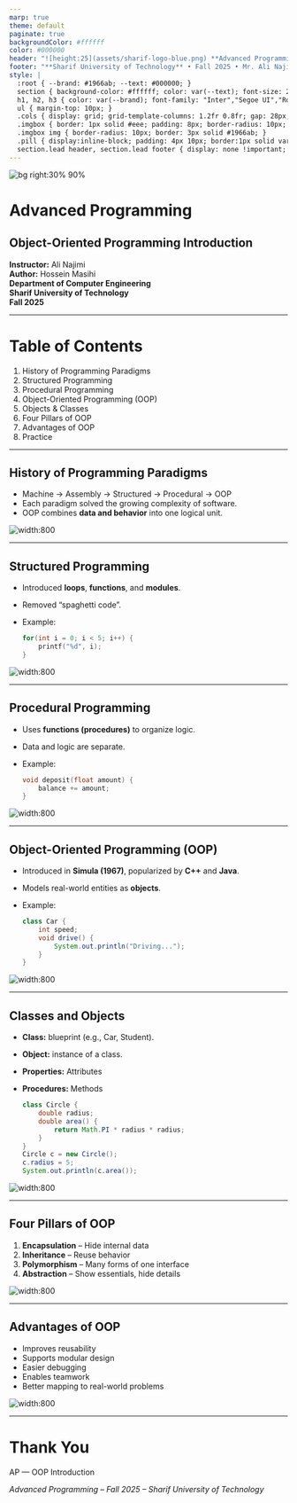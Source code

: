 ```yaml
---  
marp: true  
theme: default  
paginate: true  
backgroundColor: #ffffff  
color: #000000  
header: "![height:25](assets/sharif-logo-blue.png) **Advanced Programming (AP) — OOP Introduction**"  
footer: "**Sharif University of Technology** • Fall 2025 • Mr. Ali Najimi • Hossein Masihi"  
style: |
  :root { --brand: #1966ab; --text: #000000; }
  section { background-color: #ffffff; color: var(--text); font-size: 28px; font-family: "Inter","Segoe UI","Roboto","Helvetica Neue",Arial,sans-serif; }
  h1, h2, h3 { color: var(--brand); font-family: "Inter","Segoe UI","Roboto","Helvetica Neue",Arial,sans-serif; }
  ul { margin-top: 10px; }
  .cols { display: grid; grid-template-columns: 1.2fr 0.8fr; gap: 28px; align-items: start; }
  .imgbox { border: 1px solid #eee; padding: 8px; border-radius: 10px; text-align:center; }
  .imgbox img { border-radius: 10px; border: 3px solid #1966ab; }
  .pill { display:inline-block; padding: 4px 10px; border:1px solid var(--brand); border-radius:999px; color: var(--brand); font-size:20px; }
  section.lead header, section.lead footer { display: none !important; }
---
```


<!-- _class: lead -->
![bg right:30% 90%](assets/sharif-logo-blue.png)
# Advanced Programming
## Object-Oriented Programming Introduction

**Instructor:** Ali Najimi  
**Author:** Hossein Masihi  
**Department of Computer Engineering**  
**Sharif University of Technology**  
**Fall 2025**

---

# Table of Contents

1. History of Programming Paradigms  
2. Structured Programming  
3. Procedural Programming  
4. Object-Oriented Programming (OOP)  
5. Objects & Classes  
6. Four Pillars of OOP  
7. Advantages of OOP  
8. Practice

---

## History of Programming Paradigms

<div class="cols">
<div>

* Machine → Assembly → Structured → Procedural → OOP  
* Each paradigm solved the growing complexity of software.  
* OOP combines **data and behavior** into one logical unit.

</div>
<div>
  <div class="imgbox">

![width:800](assets/03/paradigm-evolution.png)

  </div>
</div>
</div>

---

## Structured Programming

<div class="cols">
<div>

* Introduced **loops**, **functions**, and **modules**.  
* Removed “spaghetti code”.  
* Example:

  ```c
  for(int i = 0; i < 5; i++) {
      printf("%d", i);
  }
  ````

</div>
<div>
  <div class="imgbox">

![width:800](assets/03/structured-flow.png)

  </div>
</div>
</div>


---

## Procedural Programming

<div class="cols">
<div>

* Uses **functions (procedures)** to organize logic.
* Data and logic are separate.
* Example:

  ```c
  void deposit(float amount) {
      balance += amount;
  }
  ```

</div>
<div>
  <div class="imgbox">

![width:800](assets/03/procedural-example.png)

  </div>
</div>
</div>


---

## Object-Oriented Programming (OOP)

<div class="cols">
<div>

* Introduced in **Simula (1967)**, popularized by **C++** and **Java**.
* Models real-world entities as **objects**.
* Example:

  ```java
  class Car {
      int speed;
      void drive() {
          System.out.println("Driving...");
      }
  }
  ```

</div>
<div>
  <div class="imgbox">

![width:800](assets/03/oop-objects.png)

  </div>
</div>
</div>


---

## Classes and Objects

<div class="cols">
<div>

* **Class:** blueprint (e.g., Car, Student).
* **Object:** instance of a class.
* **Properties:** Attributes
* **Procedures:** Methods

  ```java
  class Circle {
      double radius;
      double area() {
          return Math.PI * radius * radius;
      }
  }
  Circle c = new Circle();
  c.radius = 5;
  System.out.println(c.area());
  ```

</div>
<div>
  <div class="imgbox">

![width:800](assets/03/turtleUMLClassDiagram1.png)

  </div>
</div>
</div>


---

## Four Pillars of OOP

<div class="cols">
<div>

1. **Encapsulation** – Hide internal data
2. **Inheritance** – Reuse behavior
3. **Polymorphism** – Many forms of one interface
4. **Abstraction** – Show essentials, hide details

</div>
<div>
  <div class="imgbox">

![width:800](assets/03/oop-pillars.png)

  </div>
</div>
</div>


---

## Advantages of OOP

<div class="cols">
<div>

* Improves reusability
* Supports modular design
* Easier debugging
* Enables teamwork
* Better mapping to real-world problems

</div>
<div>
  <div class="imgbox">

![width:800](assets/03/oop-benefits.png)

  </div>
</div>
</div>


---

# Thank You

<p class="pill">AP — OOP Introduction</p>

*Advanced Programming – Fall 2025 – Sharif University of Technology*

